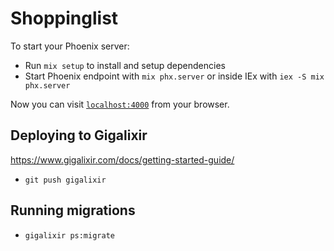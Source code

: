 # Shoppinglist

To start your Phoenix server:

  * Run `mix setup` to install and setup dependencies
  * Start Phoenix endpoint with `mix phx.server` or inside IEx with `iex -S mix phx.server`

Now you can visit [`localhost:4000`](http://localhost:4000) from your browser.

## Deploying to Gigalixir

https://www.gigalixir.com/docs/getting-started-guide/

- `git push gigalixir`

## Running migrations

- `gigalixir ps:migrate`
